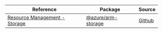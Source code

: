 | Reference | Package | Source |
|---|---|---|
|[Resource Management - Storage](arm-storage-readme.md)|[@azure/arm-storage](https://www.npmjs.com/package/@azure/arm-storage)|[Github](https://github.com/Azure/azure-sdk-for-js/blob/main/sdk/storage/arm-storage)|
